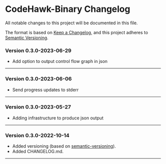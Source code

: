 # CodeHawk-Binary Changelog

All notable changes to this project will be documented in this file.

The format is based on
[Keep a Changelog](https://keepachangelog.com/en/1.0.0/),
and this project adheres to [Semantic Versioning](https://semver.org/spec/v2.0.0.html).

### Version 0.3.0-2023-06-29

- Add option to output control flow graph in json

---

### Version 0.3.0-2023-06-06

- Send progress updates to stderr

---

### Version 0.3.0-2023-05-27

- Adding infrastructure to produce json output

---

### Version 0.3.0-2022-10-14

- Added versioning (based on [semantic-versioning](https://semver.org/)).
- Added CHANGELOG.md.

---
